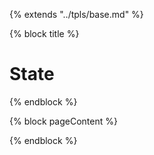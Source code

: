 {% extends "../tpls/base.md" %}

{% block title %}
# State
{% endblock %}

{% block pageContent %}

{% endblock %}